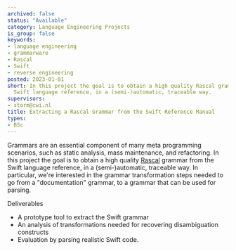 ```yaml
---
archived: false
status: "Available"
category: Language Engineering Projects
is_group: false
keywords:
- language engineering
- grammarware
- Rascal
- Swift
- reverse engineering
posted: 2023-01-01
short: In this project the goal is to obtain a high quality Rascal grammar from the
  Swift language reference, in a (semi-)automatic, traceable way.
supervisors:
- storm@cwi.nl
title: Extracting a Rascal Grammar from the Swift Reference Manual
types:
- BSc
---
```


Grammars are an essential component of many meta programming scenarios, such as static analysis, mass maintenance, and refactoring. In this project the goal is to obtain a high quality [Rascal](http://www.rascal-mpl.org/) grammar from the Swift language reference, in a (semi-)automatic, traceable way. In particular, we're interested in the grammar transformation steps needed to go from a "documentation" grammar, to a grammar that can be used for parsing.

Deliverables

- A prototype tool to extract the Swift grammar
- An analysis of transformations needed for recovering disambiguation constructs
- Evaluation by parsing realistic Swift code.
